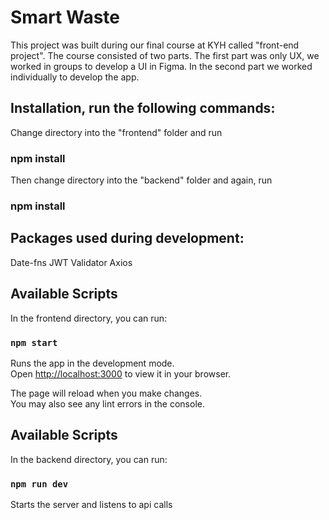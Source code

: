 # Smart Waste
This project was built during our final course at KYH called "front-end project". The course consisted of two parts. The first part was only UX,  we worked in groups to develop a UI in Figma. In the second part we worked individually to develop the app.

## Installation, run the following commands:

Change directory into the "frontend" folder and run 
### npm install

Then change directory into the "backend" folder and again, run
### npm install


## Packages used during development:
Date-fns
JWT
Validator
Axios

## Available Scripts

In the frontend directory, you can run:

### `npm start`

Runs the app in the development mode.\
Open [http://localhost:3000](http://localhost:3000) to view it in your browser.

The page will reload when you make changes.\
You may also see any lint errors in the console.

## Available Scripts

In the backend directory, you can run:

### `npm run dev`

Starts the server and listens to api calls
